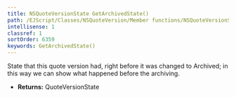 ```yaml
---
title: NSQuoteVersionState GetArchivedState()
path: /EJScript/Classes/NSQuoteVersion/Member functions/NSQuoteVersionState GetArchivedState()
intellisense: 1
classref: 1
sortOrder: 6359
keywords: GetArchivedState()
---
```



State that this quote version had, right before it was changed to Archived; in this way we can show what happened before the archiving.



* **Returns:** QuoteVersionState


